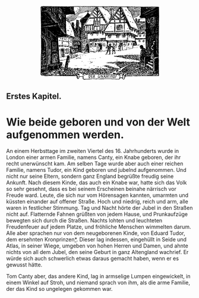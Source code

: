 
<div align="center"><img alt="Der Unrathof" src="img02.png"/></div>

<h2>Erstes Kapitel.</h2>

<h1>Wie beide geboren und von der Welt aufgenommen werden.</h1>

An einem Herbsttage im zweiten Viertel des 16. Jahrhunderts
wurde in London einer armen Familie, namens Canty, ein Knabe
geboren, der ihr recht unerwünscht kam. Am selben Tage wurde
aber auch einer reichen Familie, namens Tudor, ein Kind geboren
und jubelnd aufgenommen. Und nicht nur seine Eltern, sondern
ganz England begrüßte freudig seine Ankunft. Nach diesem Kinde,
das auch ein Knabe war, hatte sich das Volk so sehr gesehnt, dass es
bei seinem Erscheinen beinahe närrisch vor Freude ward. Leute,
die sich nur vom Hörensagen kannten, umarmten und küssten einander
auf offener Straße. Hoch und niedrig, reich und arm, alle
waren in festlicher Stimmung. Tag und Nacht hörte der Jubel in
den Straßen nicht auf. Flatternde Fahnen grüßten von jedem Hause,
und Prunkaufzüge bewegten sich durch die Straßen. Nachts lohten
und leuchteten Freudenfeuer auf jedem Platze, und fröhliche Menschen
wimmelten darum. Alle aber sprachen nur von dem neugeborenen
Kinde, von Eduard Tudor, dem ersehnten Kronprinzen<a href="99_Footnotes.xhtml#rn1" id="rn1">*</a>. 
Dieser lag indessen, eingehüllt in Seide und Atlas, in seiner Wiege,
umgeben von hohen Herren und Damen, und ahnte nichts von all
dem Jubel, den seine Geburt in ganz Altengland wachrief. Er
würde sich auch schwerlich etwas daraus gemacht haben, wenn er
es gewusst hätte.

Tom Canty aber, das andere Kind, lag in armselige Lumpen
eingewickelt, in einem Winkel auf Stroh, und niemand sprach von
ihm, als die arme Familie, der das Kind so ungelegen gekommen war.


